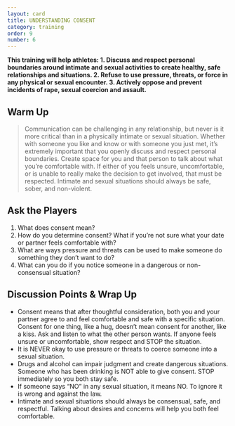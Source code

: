 ```yaml
---
layout: card
title: UNDERSTANDING CONSENT
category: training
order: 9
number: 6
---
```


<strong>
This training will help athletes:
1. Discuss and respect personal boundaries 
around intimate and sexual activities to 
create healthy, safe relationships and 
situations.
2. Refuse to use pressure, threats, or force 
in any physical or sexual encounter.
3. Actively oppose and prevent incidents of 
rape, sexual coercion and assault.
</strong>

Warm Up
-------
<blockquote>
Communication can be 
challenging in any relationship, but 
never is it more critical than in a 
physically intimate or sexual situation. 
Whether with someone you like and 
know or with someone you just met, 
it’s extremely important that you openly 
discuss and respect personal boundaries. 
Create space for you and that person to 
talk about what you’re comfortable with. 
If either of you feels unsure, uncomfortable, or is unable to really make the 
decision to get involved, that must be 
respected. Intimate and sexual situations 
should always be safe, sober, 
and non-violent.
</blockquote>

Ask the Players
---------------
1. What does consent mean?
2. How do you determine consent? What 
if you’re not sure what your date or partner 
feels comfortable with? 
3. What are ways pressure and threats can 
be used to make someone do something they 
don’t want to do?
4. What can you do if you notice someone in 
a dangerous or non-consensual situation? 


Discussion Points & Wrap Up
---------------------------
- Consent means that after thoughtful 
consideration, both you and your partner agree 
to and feel comfortable and safe with a specific 
situation. Consent for one thing, like a hug, 
doesn’t mean consent for another, like a kiss. 
 Ask and listen to what the other person 
wants. If anyone feels unsure or uncomfortable, show respect and STOP the situation.
- It is NEVER okay to use pressure or threats 
to coerce someone into a sexual situation.
- Drugs and alcohol can impair judgment 
and create dangerous situations. Someone who 
has been drinking is NOT able to give consent. 
STOP immediately so you both stay safe.
- If someone says “NO” in any sexual 
situation, it means NO. To ignore it is 
wrong and against the law.
- Intimate and sexual situations should 
always be consensual, safe, and respectful. 
Talking about desires and concerns will help 
you both feel comfortable.